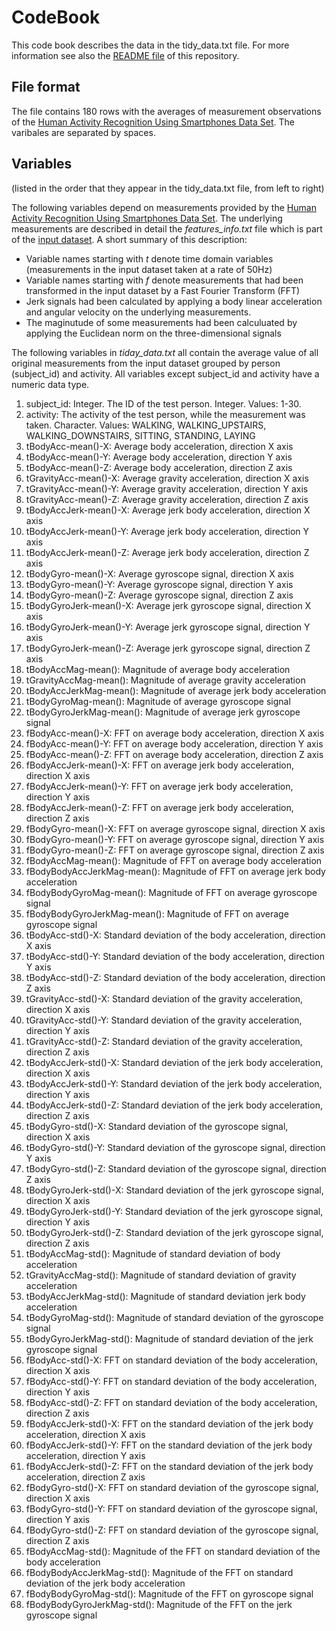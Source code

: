 # CodeBook
This code book describes the data in the tidy_data.txt file. For more information see also the [README file](https://github.com/arne7777777/Coursera_GettingCleaningData/blob/master/README.md) of this repository.

## File format
The file contains 180 rows with the averages of measurement observations of the [Human Activity Recognition Using Smartphones Data Set](http://archive.ics.uci.edu/ml/datasets/Human+Activity+Recognition+Using+Smartphones). The varibales are separated by spaces.

## Variables
(listed in the order that they appear in the tidy_data.txt file, from left to right)

The following variables depend on measurements provided by the [Human Activity Recognition Using Smartphones Data Set](http://archive.ics.uci.edu/ml/datasets/Human+Activity+Recognition+Using+Smartphones). The underlying measurements are described in detail the *features_info.txt* file which is part of the [input dataset](https://d396qusza40orc.cloudfront.net/getdata%2Fprojectfiles%2FUCI%20HAR%20Dataset.zip). A short summary of this description:
* Variable names starting with *t* denote time domain variables (measurements in the input dataset taken at a rate of 50Hz)
* Variable names starting with *f* denote measurements that had been transformed in the input dataset by a Fast Fourier Transform (FFT)
* Jerk signals had been calculated by applying a body linear acceleration and angular velocity on the underlying measurements.
* The maginutude of some measurements had been calculuated by applying the Euclidean norm on the three-dimensional signals

The following variables in *tiday_data.txt* all contain the average value of all original measurements from the input dataset grouped by person (subject_id) and activity. All variables except subject_id and activity have a numeric data type.

1. subject_id: Integer. The ID of the test person. Integer. Values: 1-30.
1. activity: The activity of the test person, while the measurement was taken. Character. Values: WALKING, WALKING_UPSTAIRS, WALKING_DOWNSTAIRS, SITTING, STANDING, LAYING
1. tBodyAcc-mean()-X: Average body acceleration, direction X axis
1. tBodyAcc-mean()-Y: Average body acceleration, direction Y axis
1. tBodyAcc-mean()-Z: Average body acceleration, direction Z axis
1. tGravityAcc-mean()-X: Average gravity acceleration, direction X axis
1. tGravityAcc-mean()-Y: Average gravity acceleration, direction Y axis
1. tGravityAcc-mean()-Z: Average gravity acceleration, direction Z axis
1. tBodyAccJerk-mean()-X: Average jerk body acceleration, direction X axis
1. tBodyAccJerk-mean()-Y: Average jerk body acceleration, direction Y axis
1. tBodyAccJerk-mean()-Z: Average jerk body acceleration, direction Z axis
1. tBodyGyro-mean()-X: Average gyroscope signal, direction X axis
1. tBodyGyro-mean()-Y: Average gyroscope signal, direction Y axis
1. tBodyGyro-mean()-Z: Average gyroscope signal, direction Z axis
1. tBodyGyroJerk-mean()-X: Average jerk gyroscope signal, direction X axis
1. tBodyGyroJerk-mean()-Y: Average jerk gyroscope signal, direction Y axis
1. tBodyGyroJerk-mean()-Z: Average jerk gyroscope signal, direction Z axis
1. tBodyAccMag-mean(): Magnitude of average body acceleration
1. tGravityAccMag-mean(): Magnitude of average gravity acceleration
1. tBodyAccJerkMag-mean(): Magnitude of average jerk body acceleration
1. tBodyGyroMag-mean(): Magnitude of average gyroscope signal
1. tBodyGyroJerkMag-mean(): Magnitude of average jerk gyroscope signal
1. fBodyAcc-mean()-X: FFT on average body acceleration, direction X axis
1. fBodyAcc-mean()-Y: FFT on average body acceleration, direction Y axis
1. fBodyAcc-mean()-Z: FFT on average body acceleration, direction Z axis
1. fBodyAccJerk-mean()-X: FFT on average jerk body acceleration, direction X axis
1. fBodyAccJerk-mean()-Y: FFT on average jerk body acceleration, direction Y axis
1. fBodyAccJerk-mean()-Z: FFT on average jerk body acceleration, direction Z axis
1. fBodyGyro-mean()-X: FFT on average gyroscope signal, direction X axis
1. fBodyGyro-mean()-Y: FFT on average gyroscope signal, direction Y axis
1. fBodyGyro-mean()-Z: FFT on average gyroscope signal, direction Z axis
1. fBodyAccMag-mean(): Magnitude of FFT on average body acceleration
1. fBodyBodyAccJerkMag-mean(): Magnitude of FFT on average jerk body acceleration
1. fBodyBodyGyroMag-mean(): Magnitude of FFT on average gyroscope signal
1. fBodyBodyGyroJerkMag-mean(): Magnitude of FFT on average gyroscope signal
1. tBodyAcc-std()-X: Standard deviation of the body acceleration, direction X axis
1. tBodyAcc-std()-Y: Standard deviation of the body acceleration, direction Y axis
1. tBodyAcc-std()-Z: Standard deviation of the body acceleration, direction Z axis
1. tGravityAcc-std()-X: Standard deviation of the gravity acceleration, direction X axis
1. tGravityAcc-std()-Y: Standard deviation of the gravity acceleration, direction Y axis
1. tGravityAcc-std()-Z: Standard deviation of the gravity acceleration, direction Z axis
1. tBodyAccJerk-std()-X: Standard deviation of the jerk body acceleration, direction X axis
1. tBodyAccJerk-std()-Y: Standard deviation of the jerk body acceleration, direction Y axis
1. tBodyAccJerk-std()-Z: Standard deviation of the jerk body acceleration, direction Z axis
1. tBodyGyro-std()-X: Standard deviation of the gyroscope signal, direction X axis
1. tBodyGyro-std()-Y: Standard deviation of the gyroscope signal, direction Y axis
1. tBodyGyro-std()-Z: Standard deviation of the gyroscope signal, direction Z axis
1. tBodyGyroJerk-std()-X: Standard deviation of the jerk gyroscope signal, direction X axis
1. tBodyGyroJerk-std()-Y: Standard deviation of the jerk gyroscope signal, direction Y axis
1. tBodyGyroJerk-std()-Z: Standard deviation of the jerk gyroscope signal, direction Z axis
1. tBodyAccMag-std(): Magnitude of standard deviation of body acceleration
1. tGravityAccMag-std(): Magnitude of standard deviation of gravity acceleration
1. tBodyAccJerkMag-std(): Magnitude of standard deviation jerk body acceleration
1. tBodyGyroMag-std(): Magnitude of standard deviation of the gyroscope signal
1. tBodyGyroJerkMag-std(): Magnitude of  standard deviation of the jerk gyroscope signal
1. fBodyAcc-std()-X: FFT on standard deviation of the body acceleration, direction X axis
1. fBodyAcc-std()-Y: FFT on standard deviation of the body acceleration, direction Y axis
1. fBodyAcc-std()-Z: FFT on standard deviation of the body acceleration, direction Z axis
1. fBodyAccJerk-std()-X: FFT on the standard deviation of the jerk body acceleration, direction X axis
1. fBodyAccJerk-std()-Y: FFT on the standard deviation of the jerk body acceleration, direction Y axis
1. fBodyAccJerk-std()-Z: FFT on the standard deviation of the jerk body acceleration, direction Z axis
1. fBodyGyro-std()-X: FFT on standard deviation of the gyroscope signal, direction X axis
1. fBodyGyro-std()-Y: FFT on standard deviation of the gyroscope signal, direction Y axis
1. fBodyGyro-std()-Z: FFT on standard deviation of the gyroscope signal, direction Z axis
1. fBodyAccMag-std(): Magnitude of the FFT on standard deviation of the body acceleration
1. fBodyBodyAccJerkMag-std(): Magnitude of the FFT on standard deviation of the jerk body acceleration
1. fBodyBodyGyroMag-std(): Magnitude of the FFT on gyroscope signal
1. fBodyBodyGyroJerkMag-std(): Magnitude of the FFT on the jerk gyroscope signal
